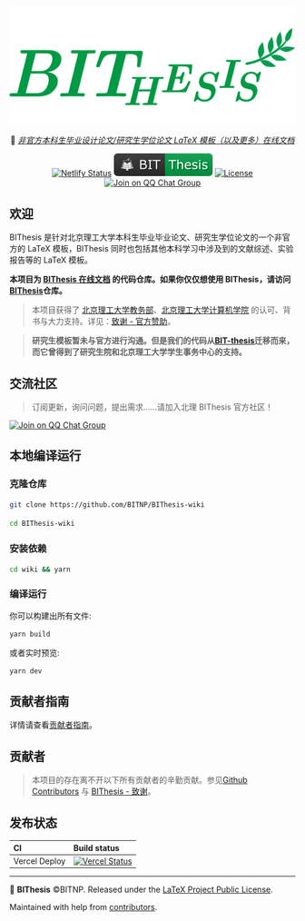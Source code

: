 <div align="center">
  <img src="./assets/bithesis_icon.svg" alt="BIThesis Icon" />

📖 [_非官方本科生毕业设计论文/研究生学位论文 LaTeX 模板（以及更多）在线文档_](https://bithesis.bitnp.net)

[![Netlify Status](https://api.netlify.com/api/v1/badges/81f7b49b-59a1-46bc-ba52-02f8be71d247/deploy-status)](https://app.netlify.com/sites/vigorous-hoover-a697eb/deploys)
[![BIThesis](./assets/bithesis_badge_solid.svg)](https://github.com/BITNP/BIThesis)
[![License](https://badgen.net/github/license/BITNP/BIThesis-wiki?color=008080&labelColor=2b2b2b)](./LICENSE)
[![Join on QQ Chat Group](https://img.shields.io/badge/QQ%E7%BE%A4-737548118-green)](https://jq.qq.com/?_wv=1027&k=KYDrmS5z)

</div>

<h2>欢迎</h2>

BIThesis 是针对北京理工大学本科生毕业毕业论文、研究生学位论文的一个非官方的 LaTeX 模板，BIThesis 同时也包括其他本科学习中涉及到的文献综述、实验报告等的 LaTeX 模板。

**本项目为 [BIThesis 在线文档](https://bithesis.bitnp.net) 的代码仓库。如果你仅仅想使用 BIThesis，请访问 [BIThesis](https://github.com/BITNP/BIThesis)仓库。**

> 本项目获得了 [北京理工大学教务部](http://jwc.bit.edu.cn/)、[北京理工大学计算机学院](http://cs.bit.edu.cn/) 的认可、背书与大力支持。详见：[致谢 - 官方赞助](https://bithesis.bitnp.net/Guide/5-Acknowledgements/Acknowledgements.html#%E5%AE%98%E6%96%B9%E8%B5%9E%E5%8A%A9-official-sponsors)。

> **研究生模板暂未与官方进行沟通。但是我们的代码从[BIT-thesis](https://github.com/BIT-thesis/LaTeX-template)迁移而来，而它曾得到了研究生院和北京理工大学学生事务中心的支持。**

<h2>交流社区</h2>

> 订阅更新，询问问题，提出需求……请加入北理 BIThesis 官方社区！

[![Join on QQ Chat Group](https://img.shields.io/badge/QQ%E7%BE%A4-737548118-green)](https://jq.qq.com/?_wv=1027&k=KYDrmS5z)

## 本地编译运行

### 克隆仓库

```Bash
git clone https://github.com/BITNP/BIThesis-wiki

cd BIThesis-wiki
```

### 安装依赖

```Bash
cd wiki && yarn
```

### 编译运行

你可以构建出所有文件:

```Bash
yarn build
```

或者实时预览:

```Bash
yarn dev
```

## 贡献者指南

详情请查看[贡献者指南](https://github.com/BITNP/BIThesis/blob/main/contributing-zh.md)。

## 贡献者

> 本项目的存在离不开以下所有贡献者的辛勤贡献。参见[Github Contributors](https://github.com/BITNP/BIThesis/graphs/contributors) 与 [BIThesis - 致谢](https://bithesis.bitnp.net/Guide/5-Acknowledgements/Acknowledgements.html)。

## 发布状态

| CI            | Build status                                                                                                                                                                        |
| :------------ | :---------------------------------------------------------------------------------------------------------------------------------------------------------------------------------- |
| Vercel Deploy | [![Vercel Status](https://img.shields.io/github/deployments/fky2015/BIThesis-wiki/production?label=vercel&style=flat-square)](https://vercel.com/fkynjyq/bithesis-wiki/deployments) |

---

📖 **BIThesis** ©BITNP. Released under the [LaTeX Project Public License](LICENSE).

Maintained with help from [contributors](https://github.com/BITNP/BIThesis-wiki/graphs/contributors).
